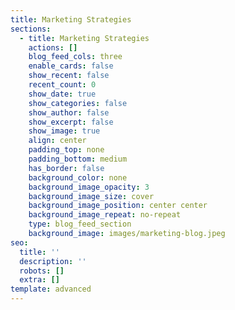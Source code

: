 ```yaml
---
title: Marketing Strategies
sections:
  - title: Marketing Strategies
    actions: []
    blog_feed_cols: three
    enable_cards: false
    show_recent: false
    recent_count: 0
    show_date: true
    show_categories: false
    show_author: false
    show_excerpt: false
    show_image: true
    align: center
    padding_top: none
    padding_bottom: medium
    has_border: false
    background_color: none
    background_image_opacity: 3
    background_image_size: cover
    background_image_position: center center
    background_image_repeat: no-repeat
    type: blog_feed_section
    background_image: images/marketing-blog.jpeg
seo:
  title: ''
  description: ''
  robots: []
  extra: []
template: advanced
---
```

